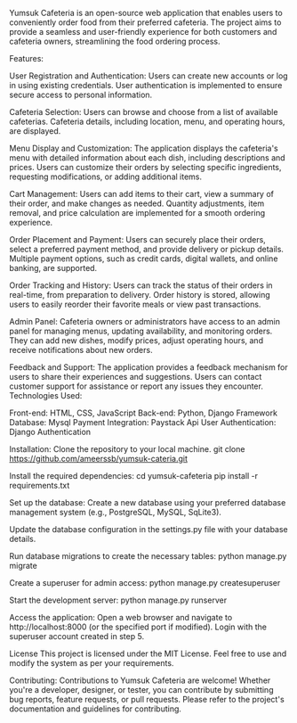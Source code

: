 Yumsuk Cafeteria is an open-source web application that enables users to conveniently order food from their preferred cafeteria. The project aims to provide a seamless and user-friendly experience for both customers and cafeteria owners, streamlining the food ordering process.

Features:

User Registration and Authentication:
Users can create new accounts or log in using existing credentials.
User authentication is implemented to ensure secure access to personal information.

Cafeteria Selection:
Users can browse and choose from a list of available cafeterias.
Cafeteria details, including location, menu, and operating hours, are displayed.

Menu Display and Customization:
The application displays the cafeteria's menu with detailed information about each dish, including descriptions and prices.
Users can customize their orders by selecting specific ingredients, requesting modifications, or adding additional items.

Cart Management:
Users can add items to their cart, view a summary of their order, and make changes as needed.
Quantity adjustments, item removal, and price calculation are implemented for a smooth ordering experience.

Order Placement and Payment:
Users can securely place their orders, select a preferred payment method, and provide delivery or pickup details.
Multiple payment options, such as credit cards, digital wallets, and online banking, are supported.

Order Tracking and History:
Users can track the status of their orders in real-time, from preparation to delivery.
Order history is stored, allowing users to easily reorder their favorite meals or view past transactions.

Admin Panel:
Cafeteria owners or administrators have access to an admin panel for managing menus, updating availability, and monitoring orders.
They can add new dishes, modify prices, adjust operating hours, and receive notifications about new orders.

Feedback and Support:
The application provides a feedback mechanism for users to share their experiences and suggestions.
Users can contact customer support for assistance or report any issues they encounter.
Technologies Used:

Front-end: HTML, CSS, JavaScript
Back-end: Python, Django Framework
Database: Mysql
Payment Integration: Paystack Api
User Authentication: Django Authentication

Installation:
Clone the repository to your local machine.
git clone https://github.com/ameerssb/yumsuk-cateria.git

Install the required dependencies:
cd yumsuk-cafeteria
pip install -r requirements.txt

Set up the database:
Create a new database using your preferred database management system (e.g., PostgreSQL, MySQL, SqLite3).

Update the database configuration in the settings.py file with your database details.

Run database migrations to create the necessary tables:
python manage.py migrate

Create a superuser for admin access:
python manage.py createsuperuser

Start the development server:
python manage.py runserver

Access the application:
Open a web browser and navigate to http://localhost:8000 (or the specified port if modified).
Login with the superuser account created in step 5.

License
This project is licensed under the MIT License. Feel free to use and modify the system as per your requirements.

Contributing:
Contributions to Yumsuk Cafeteria are welcome! Whether you're a developer, designer, or tester, you can contribute by submitting bug reports, feature requests, or pull requests. Please refer to the project's documentation and guidelines for contributing.
